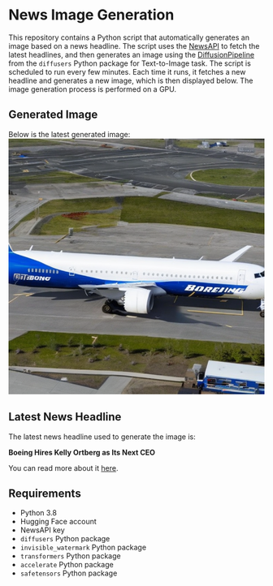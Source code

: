 # News Image Generation
This repository contains a Python script that automatically generates an image based on a news headline. The script uses the [NewsAPI](https://newsapi.org/) to fetch the latest headlines, and then generates an image using the [DiffusionPipeline](https://github.com/huggingface/diffusers) from the `diffusers` Python package for Text-to-Image task.
The script is scheduled to run every few minutes. Each time it runs, it fetches a new headline and generates a new image, which is then displayed below. The image generation process is performed on a GPU.

## Generated Image
Below is the latest generated image:
![Generated Image](image.png)

## Latest News Headline
The latest news headline used to generate the image is:

**Boeing Hires Kelly Ortberg as Its Next CEO**

You can read more about it [here](https://news.google.com/rss/articles/CBMikwFBVV95cUxOVVVIQnB1eWNMbzJ2Nk1nWkRESzgtR0s2TU9iNnoxenN0TlVva214N0xYMVRBTFl6Z2tSTm9KT1ZFaERxa21yX1FPZjdyeklFMVE0WTZhS1BjUzBGOVZwMlZHenFXeWtMejRvNVpPdm1NM3JBb0RQM1BkZzZqQ1VWMTRzYm80V1BVRXNaeUhXRHcwWm8?oc=5).

## Requirements
- Python 3.8
- Hugging Face account
- NewsAPI key
- `diffusers` Python package
- `invisible_watermark` Python package
- `transformers` Python package
- `accelerate` Python package
- `safetensors` Python package
